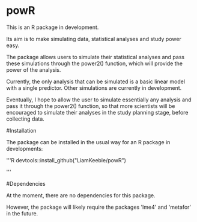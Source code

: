 # powR

This is an R package in development.

Its aim is to make simulating data, statistical analyses and study power easy.

The package allows users to simulate their statistical analyses and pass 
these simulations through the power2() function, which will provide the 
power of the analysis.

Currently, the only analysis that can be simulated is a basic linear model with a single predictor. Other simulations are currently in development.

Eventually, I hope to allow the user to simulate essentially any analysis and pass it through the power2() function, so that more scientists will be encouraged to simulate their analyses in the study planning stage, before collecting data.

#Installation

The package can be installed in the usual way for an R package in developments:

'''R
devtools::install_github("LiamKeeble/powR")

'''


#Dependencies

At the moment, there are no dependencies for this package.

However, the package will likely require the packages 'lme4' and 'metafor' in the future.



